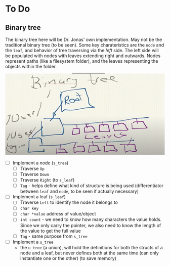 # To Do

## Binary tree

The binary tree here will be Dr. Jonas' own implementation. May not be the traditional binary tree (to be seen). Some key charateristics are the `node` and the `leaf`, and behavior of tree traversing via the *left* side. The left side will be populated with nodes with leaves extending right and outwards. Nodes represent paths (like a filesystem folder), and the leaves representing the objects within the folder.

![binary_tree](./media/binary_tree_for_db.png "Binary Tree")


- [ ] Implement a node (`s_tree`)
  - [ ] Traverse `Up`
  - [ ] Traverse `Down`
  - [ ] Traverse `Right` (to `s_leaf`)
  - [ ] `Tag` - helps define what kind of structure is being used (differentiator between `leaf` and `node`, to be seen if actually necessary)
- [ ] Implement a leaf (`s_leaf`)
  - [ ] Traverse `Left` to identify the node it belongs to
  - [ ] `char key`
  - [ ] `char *value` address of value/object
  - [ ] `int count` - we need to know how many characters the value holds. Since we only carry the pointer, we also need to know the length of the value to get the full value
  - [ ] `Tag` - same purpose from `s_tree`
- [ ] Implement a `u_tree`
  - the `u_tree` (a union), will hold the definitions for both the structs of a node and a leaf, but never defines both at the same time (can only instantiate one or the other) (to save memory)

